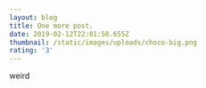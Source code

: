 ```yaml
---
layout: blog
title: One more post.
date: 2019-02-12T22:01:50.655Z
thumbnail: /static/images/uploads/choco-big.png
rating: '3'
---
```

weird
